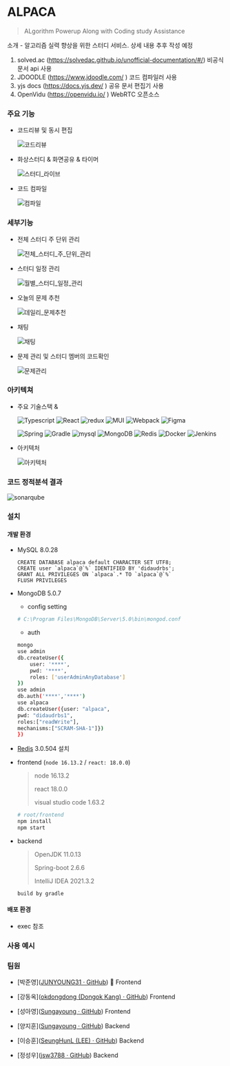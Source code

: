 # ALPACA

> ALgorithm Powerup Along with Coding study Assistance

소개 - 알고리즘 실력 향상을 위한 스터디 서비스. 상세 내용 추후 작성 예정



1. solved.ac (https://solvedac.github.io/unofficial-documentation/#/) 비공식 문서 api 사용
2. JDOODLE (https://www.jdoodle.com/ ) 코드 컴파일러 사용
3. yjs docs (https://docs.yjs.dev/ ) 공유 문서 편집기 사용
4. OpenVidu (https://openvidu.io/ ) WebRTC 오픈소스

### 주요 기능

- 코드리뷰 및 동시 편집

  ![코드리뷰](https://lab.ssafy.com/s06-final/S06P31E106/uploads/d8e82c1b2b78f7a0c0d26ec31a01ea06/코드리뷰.gif)

  

- 화상스터디 & 화면공유 & 타이머

  ![스터디_라이브](https://lab.ssafy.com/s06-final/S06P31E106/uploads/61454321500b63df2e564e6201f85e65/스터디_라이브.gif)

- 코드 컴파일

  ![컴파일](https://lab.ssafy.com/s06-final/S06P31E106/uploads/d0aff504437dd5c0f4022a78b31d5593/컴파일.gif)

### 세부기능

- 전체 스터디 주 단위 관리

  ![전체_스터디_주_단위_관리](https://lab.ssafy.com/s06-final/S06P31E106/uploads/c70892357bf25184296d982613063f7c/전체_스터디_주_단위_관리.gif)



- 스터디 일정 관리

  ![월별_스터디_일정_관리](https://lab.ssafy.com/s06-final/S06P31E106/uploads/b00e03589bffffdc3b8b60bda84cca36/월별_스터디_일정_관리.gif)

  

- 오늘의 문제 추천

  ![데일리_문제추천](https://lab.ssafy.com/s06-final/S06P31E106/uploads/ec97ba9e3629a211c971a2d2f6e75985/데일리_문제추천.gif)

- 채팅

  ![채팅](https://lab.ssafy.com/s06-final/S06P31E106/uploads/8b79d21b8104aac2710a9b7b3c35972f/채팅.gif)

- 문제 관리 및 스터디 멤버의 코드확인

  ![문제관리](https://lab.ssafy.com/s06-final/S06P31E106/uploads/23a7149f43c5e063dee5d81a0ad39403/문제관리.gif)

### 아키텍쳐

- 주요 기술스택 & 

  ![Typescript](https://img.shields.io/badge/Typescript-3178C6?style=flat&logo=typescript&logoColor=ffffff) ![React](https://img.shields.io/badge/React-61DAFB?style=flat&logo=React&logoColor=ffffff) ![redux](https://img.shields.io/badge/redux-764ABC?style=flat&logo=react&logoColor=ffffff) ![MUI](https://img.shields.io/badge/MUI-%230081CB.svg?style=flat&logo=mui&logoColor=white) ![Webpack](https://img.shields.io/badge/webpack-%238DD6F9.svg?style=flat&logo=webpack&logoColor=black) ![Figma](https://img.shields.io/badge/figma-%23F24E1E.svg?style=flat&logo=figma&logoColor=white)

  ![Spring](https://img.shields.io/badge/SpringBoot-6DB33F?style=flat&logo=SpringBoot&logoColor=ffffff) ![Gradle](https://img.shields.io/badge/Gradle-02303A.svg?style=flat&logo=Gradle&logoColor=white) ![mysql](https://img.shields.io/badge/MySQL-4479A1?style=flat&logo=MySQL&logoColor=ffffff) ![MongoDB](https://img.shields.io/badge/MongoDB-%234ea94b.svg?style=for-the-badge&logo=mongodb&logoColor=white&style=flat-square) ![Redis](https://img.shields.io/badge/redis-%23DD0031.svg?style=for-the-badge&logo=redis&logoColor=white&style=flat-square) ![Docker](https://img.shields.io/badge/docker-%230db7ed.svg?style=flat&logo=docker&logoColor=white) ![Jenkins](https://img.shields.io/badge/jenkins-%232C5263.svg?style=flat&logo=jenkins&logoColor=white)

- 아키텍처

  ![아키텍처](https://lab.ssafy.com/s06-final/S06P31E106/uploads/e36f6c7dd069f8176bb64dbf3733bdf1/아키텍처.jpg)

### 코드 정적분석 결과

![sonarqube](https://lab.ssafy.com/s06-final/S06P31E106/uploads/26ab620b7841693950fdf6e792b5eb47/sonarqube.jpg)

### 설치

#### 개발 환경

- MySQL 8.0.28

  ```mysql
  CREATE DATABASE alpaca default CHARACTER SET UTF8;
  CREATE user `alpaca`@`%` IDENTIFIED BY 'didaudrbs';
  GRANT ALL PRIVILEGES ON `alpaca`.* TO `alpaca`@`%`
  FLUSH PRIVILEGES
  ```

- MongoDB 5.0.7

  -  config setting

  ```ini
  # C:\Program Files\MongoDB\Server\5.0\bin\mongod.conf 
  ```

  - auth

  ```sh
  mongo
  use admin
  db.createUser({
      user: '****',
      pwd: '****',
      roles: ['userAdminAnyDatabase']
  })
  use admin
  db.auth('****','****')
  use alpaca
  db.createUser({user: "alpaca",
  pwd: "didaudrbs1", 
  roles:["readWrite"],
  mechanisms:["SCRAM-SHA-1"]})
  })
  ```

- [Redis](https://github.com/microsoftarchive/redis/releases) 3.0.504 설치

- frontend (`node 16.13.2` / `react: 18.0.0`)

  > node 16.13.2
  >
  > react 18.0.0
  >
  > visual studio code 1.63.2

  ```bash
  # root/frontend
  npm install
  npm start
  ```

- backend

  > OpenJDK 11.0.13
  >
  > Spring-boot 2.6.6
  >
  > IntelliJ IDEA 2021.3.2

  ```
  build by gradle
  ```

#### 배포 환경

- exec 참조

### 사용 예시

### 팀원

- [박준영]([JUNYOUNG31 · GitHub](https://github.com/JUNYOUNG31)) :crown: Frontend

- [강동옥]([okdongdong (Dongok Kang) · GitHub](https://github.com/okdongdong)) Frontend
- [성아영]([Sungayoung · GitHub](https://github.com/Sungayoung)) Frontend
- [양지훈]([Sungayoung · GitHub](https://github.com/Sungayoung)) Backend
- [이승훈]([SeungHunL (LEE) · GitHub](https://github.com/SeungHunL)) Backend
- [정성우]([jsw3788 · GitHub](https://github.com/jsw3788)) Backend
